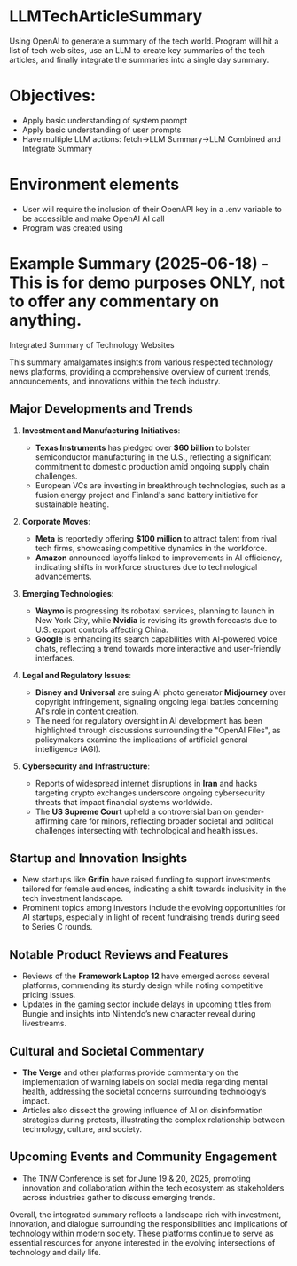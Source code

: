 # LLMTechArticleSummary
Using OpenAI to generate a summary of the tech world.  Program will hit a list of tech web sites, use an LLM to create key summaries of the tech articles, and finally integrate the summaries into a single day summary.

# Objectives:
* Apply basic understanding of system prompt
* Apply basic understanding of user prompts
* Have multiple LLM actions: fetch->LLM Summary->LLM Combined and Integrate Summary

# Environment elements
* User will require the inclusion of their OpenAPI key in a .env variable to be accessible and make OpenAI AI call
* Program was created using 

# Example Summary (2025-06-18) - This is for demo purposes ONLY, not to offer any commentary on anything. 
 Integrated Summary of Technology Websites

This summary amalgamates insights from various respected technology news platforms, providing a comprehensive overview of current trends, announcements, and innovations within the tech industry.

## Major Developments and Trends

1. **Investment and Manufacturing Initiatives**:
   - **Texas Instruments** has pledged over **$60 billion** to bolster semiconductor manufacturing in the U.S., reflecting a significant commitment to domestic production amid ongoing supply chain challenges.
   - European VCs are investing in breakthrough technologies, such as a fusion energy project and Finland's sand battery initiative for sustainable heating.

2. **Corporate Moves**:
   - **Meta** is reportedly offering **$100 million** to attract talent from rival tech firms, showcasing competitive dynamics in the workforce.
   - **Amazon** announced layoffs linked to improvements in AI efficiency, indicating shifts in workforce structures due to technological advancements.

3. **Emerging Technologies**:
   - **Waymo** is progressing its robotaxi services, planning to launch in New York City, while **Nvidia** is revising its growth forecasts due to U.S. export controls affecting China.
   - **Google** is enhancing its search capabilities with AI-powered voice chats, reflecting a trend towards more interactive and user-friendly interfaces.

4. **Legal and Regulatory Issues**:
   - **Disney and Universal** are suing AI photo generator **Midjourney** over copyright infringement, signaling ongoing legal battles concerning AI's role in content creation.
   - The need for regulatory oversight in AI development has been highlighted through discussions surrounding the "OpenAI Files", as policymakers examine the implications of artificial general intelligence (AGI).

5. **Cybersecurity and Infrastructure**:
   - Reports of widespread internet disruptions in **Iran** and hacks targeting crypto exchanges underscore ongoing cybersecurity threats that impact financial systems worldwide.
   - The **US Supreme Court** upheld a controversial ban on gender-affirming care for minors, reflecting broader societal and political challenges intersecting with technological and health issues.

## Startup and Innovation Insights

- New startups like **Grifin** have raised funding to support investments tailored for female audiences, indicating a shift towards inclusivity in the tech investment landscape.
- Prominent topics among investors include the evolving opportunities for AI startups, especially in light of recent fundraising trends during seed to Series C rounds.

## Notable Product Reviews and Features

- Reviews of the **Framework Laptop 12** have emerged across several platforms, commending its sturdy design while noting competitive pricing issues.
- Updates in the gaming sector include delays in upcoming titles from Bungie and insights into Nintendo’s new character reveal during livestreams.

## Cultural and Societal Commentary

- **The Verge** and other platforms provide commentary on the implementation of warning labels on social media regarding mental health, addressing the societal concerns surrounding technology’s impact.
- Articles also dissect the growing influence of AI on disinformation strategies during protests, illustrating the complex relationship between technology, culture, and society.

## Upcoming Events and Community Engagement

- The TNW Conference is set for June 19 & 20, 2025, promoting innovation and collaboration within the tech ecosystem as stakeholders across industries gather to discuss emerging trends.

Overall, the integrated summary reflects a landscape rich with investment, innovation, and dialogue surrounding the responsibilities and implications of technology within modern society. These platforms continue to serve as essential resources for anyone interested in the evolving intersections of technology and daily life.
